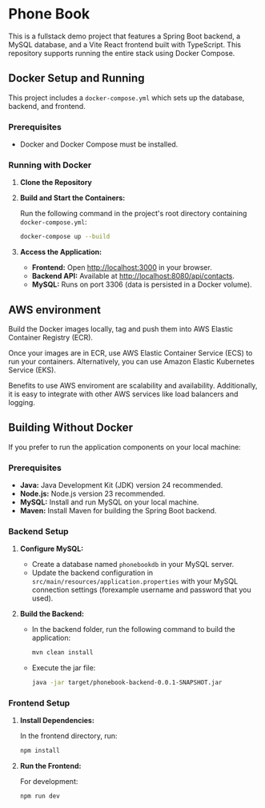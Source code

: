 # Phone Book

This is a fullstack demo project that features a Spring Boot backend, a MySQL database, and a Vite React frontend built with TypeScript. This repository supports running the entire stack using Docker Compose.

## Docker Setup and Running

This project includes a `docker-compose.yml` which sets up the database, backend, and frontend.

### Prerequisites

- Docker and Docker Compose must be installed.

### Running with Docker

1. **Clone the Repository**

2. **Build and Start the Containers:**

   Run the following command in the project's root directory containing `docker-compose.yml`:

   ```bash
   docker-compose up --build
   ```

3. **Access the Application:**
   - **Frontend:** Open [http://localhost:3000](http://localhost:3000) in your browser.
   - **Backend API:** Available at [http://localhost:8080/api/contacts](http://localhost:8080/api/contacts).
   - **MySQL:** Runs on port 3306 (data is persisted in a Docker volume).

## AWS environment

Build the Docker images locally, tag and push them into AWS Elastic Container Registry (ECR).

Once your images are in ECR, use AWS Elastic Container Service (ECS) to run your containers. Alternatively, you can use Amazon Elastic Kubernetes Service (EKS).

Benefits to use AWS enviroment are scalability and availability. Additionally, it is easy to integrate with other AWS services like load balancers and logging.

## Building Without Docker

If you prefer to run the application components on your local machine:

### Prerequisites

- **Java:** Java Development Kit (JDK) version 24 recommended.
- **Node.js:** Node.js version 23 recommended.
- **MySQL:** Install and run MySQL on your local machine.
- **Maven:** Install Maven for building the Spring Boot backend.

### Backend Setup

1. **Configure MySQL:**

   - Create a database named `phonebookdb` in your MySQL server.
   - Update the backend configuration in `src/main/resources/application.properties` with your MySQL connection settings (forexample username and password that you used).

2. **Build the Backend:**

   - In the backend folder, run the following command to build the application:

     ```bash
     mvn clean install
     ```

   - Execute the jar file:
     ```bash
     java -jar target/phonebook-backend-0.0.1-SNAPSHOT.jar
     ```

### Frontend Setup

1. **Install Dependencies:**

   In the frontend directory, run:

   ```bash
   npm install
   ```

2. **Run the Frontend:**

   For development:

   ```bash
   npm run dev
   ```
